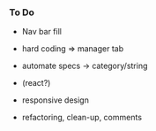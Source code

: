 ### To Do

- Nav bar fill
- hard coding => manager tab
- automate specs -> category/string
- (react?)
- responsive design

- refactoring, clean-up, comments